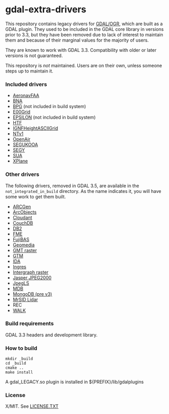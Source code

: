 gdal-extra-drivers
==================

This repository contains legacy drivers for [GDAL/OGR](https://gdal.org), which
are built as a GDAL plugin.
They used to be included in the GDAL core library in versions prior to 3.3, but
they have been removed due to lack of interest to maintain them and because of
their marginal values for the majority of users.

They are known to work with GDAL 3.3. Compatibility with older or later versions
is not guaranteed.

This repository is *not* maintained. Users are on their own, unless someone
steps up to maintain it.

### Included drivers

* [AeronavFAA](doc/aeronavfaa.rst)
* [BNA](doc/bna.rst)
* [BPG](doc/bpg.rst) (not included in build system)
* [E00Grid](doc/e00grid.rst)
* [EPSILON](doc/epsilon.rst) (not included in build system)
* [HTF](doc/htf.rst)
* [IGNFHeightASCIIGrid](doc/ignfheightasciigrid.rst)
* [NTv1](doc/ntv1.rst)
* [OpenAir](doc/openair.rst)
* [SEGUKOOA](doc/segukooa.rst)
* [SEGY](doc/segy.rst)
* [SUA](doc/sua.rst)
* [XPlane](doc/xplane.rst)

### Other drivers

The following drivers, removed in GDAL 3.5, are available in the ``not_integrated_in_build``
directory. As the name indicates it, you will have some work to get them built.

* [ARCGen](not_integrated_in_build/arcgen/arcgen.rst)
* [ArcObjects](not_integrated_in_build/arcobjects/ao.rst)
* [Cloudant](not_integrated_in_build/cloudant/cloudant.rst)
* [CouchDB](not_integrated_in_build/couchdb/couchdb.rst)
* [DB2](not_integrated_in_build/db2/db2.rst)
* [FME](not_integrated_in_build/fme/fme.rst)
* [FujiBAS](not_integrated_in_build/fujibas/fujibas.rst)
* [Geomedia](not_integrated_in_build/geomedia/geomedia.rst)
* [GMT raster](not_integrated_in_build/gmt_raster/gmt.rst)
* [GTM](not_integrated_in_build/gtm/gtm.rst)
* [IDA](not_integrated_in_build/ida/ida.rst)
* [Ingres](not_integrated_in_build/ingres/ingres.rst)
* [Intergraph raster](not_integrated_in_build/ingr/intergraphraster.rst)
* [Jasper JPEG2000](not_integrated_in_build/jpeg2000/jpeg2000.rst)
* [JpegLS](not_integrated_in_build/jpegls/jpegls.rst)
* [MDB](not_integrated_in_build/mdb/mdb.rst)
* [MongoDB (pre v3)](not_integrated_in_build/mongodb_old/mongodb.rst)
* [MrSID Lidar](not_integrated_in_build/mrsid_lidar/mg4lidar.rst)
* REC
* [WALK](not_integrated_in_build/walk/walk.rst)

### Build requirements

GDAL 3.3 headers and development library.

### How to build

```shell
mkdir _build
cd _build
cmake ..
make install
```

A gdal_LEGACY.so plugin is installed in ${PREFIX}/lib/gdalplugins

### License

X/MIT. See [LICENSE.TXT](LICENSE.TXT)

